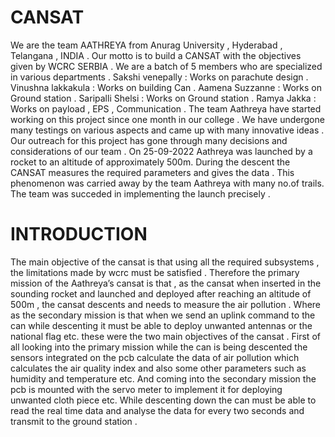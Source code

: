 # CANSAT
We are the team AATHREYA from Anurag University ,
Hyderabad , Telangana , INDIA . Our motto is to build a CANSAT with the
objectives given by WCRC SERBIA . We are a batch of 5 members who are
specialized in various departments .
Sakshi venepally : Works on parachute design .
Vinushna lakkakula : Works on building Can .
Aamena Suzzanne : Works on Ground station .
Saripalli Shelsi : Works on Ground station .
Ramya Jakka : Works on payload , EPS , Communication .
The team Aathreya have started working on this project since one month in our
college . We have undergone many testings on various aspects and came up with
many innovative ideas . Our outreach for this project has gone through many
decisions and considerations of our team . On 25-09-2022 Aathreya was launched
by a rocket to an altitude of approximately 500m. During the descent the CANSAT
measures the required parameters and gives the data . This phenomenon was
carried away by the team Aathreya with many no.of trails. The team was
succeded in implementing the launch precisely .

# INTRODUCTION
 The main objective of the cansat is that using all the required
subsystems , the limitations made by wcrc must be satisfied . Therefore the
primary mission of the Aathreya’s cansat is that , as the cansat when inserted in
the sounding rocket and launched and deployed after reaching an altitude of
500m , the cansat descents and needs to measure the air pollution . Where as the
secondary mission is that when we send an uplink command to the can while
descenting it must be able to deploy unwanted antennas or the national flag etc.
these were the two main objectives of the cansat .
First of all looking into the primary mission while the can is being descented the
sensors integrated on the pcb calculate the data of air pollution which calculates
the air quality index and also some other parameters such as humidity and
temperature etc. And coming into the secondary mission the pcb is mounted with
the servo meter to implement it for deploying unwanted cloth piece etc. While
descenting down the can must be able to read the real time data and analyse the
data for every two seconds and transmit to the ground station .
